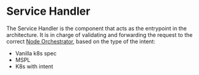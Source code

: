 # Service Handler

The Service Handler is the component that acts as the entrypoint in the architecture. It is in charge of validating and forwarding the request to the correct [Node Orchestrator](./Node-orchestrator.md), based on the type of the intent:

 - Vanilla k8s spec
 - MSPL
 - K8s with intent